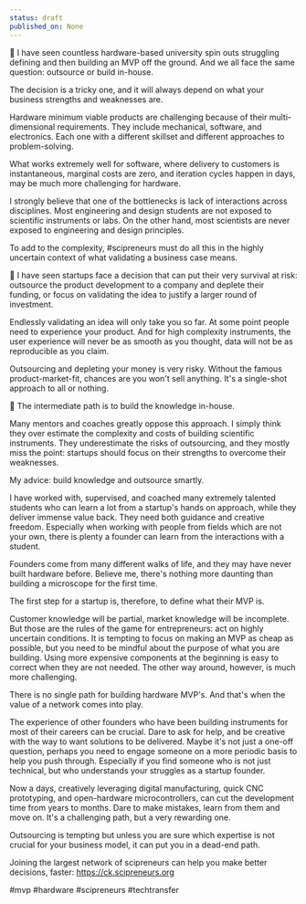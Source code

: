 ```yaml
---
status: draft
published_on: None
---
```

🔬 I have seen countless hardware-based university spin outs struggling defining and then building an MVP off the ground. And we all face the same question: outsource or build in-house.

The decision is a tricky one, and it will always depend on what your business strengths and weaknesses are. 

Hardware minimum viable products are challenging because of their multi-dimensional requirements. They include mechanical, software, and electronics. Each one with a different skillset and different approaches to problem-solving. 

What works extremely well for software, where delivery to customers is instantaneous, marginal costs are zero, and iteration cycles happen in days, may be much more challenging for hardware. 

I strongly believe that one of the bottlenecks is lack of interactions across disciplines. Most engineering and design students are not exposed to scientific instruments or labs. On the other hand, most scientists are never exposed to engineering and design principles. 

To add to the complexity, #scipreneurs must do all this in the highly uncertain context of what validating a business case means. 

👀 I have seen startups face a decision that can put their very survival at risk: outsource the product development to a company and deplete their funding, or focus on validating the idea to justify a larger round of investment. 

Endlessly validating an idea will only take you so far. At some point people need to experience your product. And for high complexity instruments, the user experience will never be as smooth as you thought, data will not be as reproducible as you claim. 

Outsourcing and depleting your money is very risky. Without the famous product-market-fit, chances are you won't sell anything. It's a single-shot approach to all or nothing. 

🏡 The intermediate path is to build the knowledge in-house. 

Many mentors and coaches greatly oppose this approach. I simply think they over estimate the complexity and costs of building scientific instruments. They underestimate the risks of outsourcing, and they mostly miss the point: startups should focus on their strengths to overcome their weaknesses. 

My advice: build knowledge and outsource smartly. 

I have worked with, supervised, and coached many extremely talented students who can learn a lot from a startup's hands on approach, while they deliver immense value back. They need both guidance and creative freedom. Especially when working with people from fields which are not your own, there is plenty a founder can learn from the interactions with a student. 

Founders come from many different walks of life, and they may have never built hardware before. Believe me, there's nothing more daunting than building a microscope for the first time. 

The first step for a startup is, therefore, to define what their MVP is. 

Customer knowledge will be partial, market knowledge will be incomplete. But those are the rules of the game for entrepreneurs: act on highly uncertain conditions. It is tempting to focus on making an MVP as cheap as possible, but you need to be mindful about the purpose of what you are building. Using more expensive components at the beginning is easy to correct when they are not needed. The other way around, however, is much more challenging.  

There is no single path for building hardware MVP's. And that's when the value of a network comes into play. 

The experience of other founders who have been building instruments for most of their careers can be crucial. Dare to ask for help, and be creative with the way to want solutions to be delivered. Maybe it's not just a one-off question, perhaps you need to engage someone on a more periodic basis to help you push through. Especially if you find someone who is not just technical, but who understands your struggles as a startup founder. 

Now a days, creatively leveraging digital manufacturing, quick CNC prototyping, and open-hardware microcontrollers, can cut the development time from years to months. Dare to make mistakes, learn from them and move on. It's a challenging path, but a very rewarding one. 

Outsourcing is tempting but unless you are sure which expertise is not crucial for your business model, it can put you in a dead-end path. 

Joining the largest network of scipreneurs can help you make better decisions, faster: https://ck.scipreneurs.org 

#mvp #hardware #scipreneurs #techtransfer